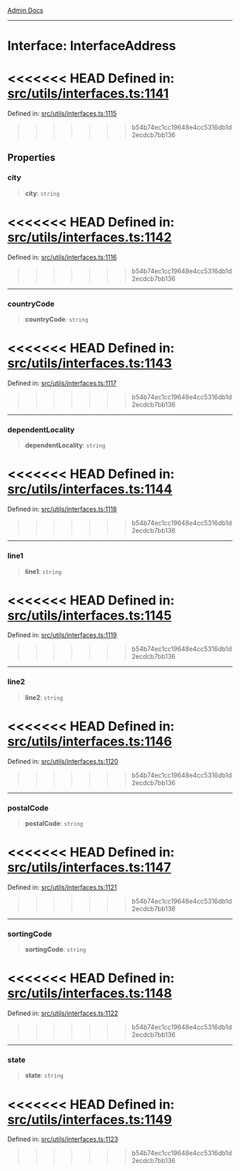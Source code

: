 [Admin Docs](/)

***

# Interface: InterfaceAddress

<<<<<<< HEAD
Defined in: [src/utils/interfaces.ts:1141](https://github.com/PalisadoesFoundation/talawa-admin/blob/main/src/utils/interfaces.ts#L1141)
=======
Defined in: [src/utils/interfaces.ts:1115](https://github.com/PalisadoesFoundation/talawa-admin/blob/main/src/utils/interfaces.ts#L1115)
>>>>>>> b54b74ec1cc19648e4cc5316db1d2ecdcb7bb136

## Properties

### city

> **city**: `string`

<<<<<<< HEAD
Defined in: [src/utils/interfaces.ts:1142](https://github.com/PalisadoesFoundation/talawa-admin/blob/main/src/utils/interfaces.ts#L1142)
=======
Defined in: [src/utils/interfaces.ts:1116](https://github.com/PalisadoesFoundation/talawa-admin/blob/main/src/utils/interfaces.ts#L1116)
>>>>>>> b54b74ec1cc19648e4cc5316db1d2ecdcb7bb136

***

### countryCode

> **countryCode**: `string`

<<<<<<< HEAD
Defined in: [src/utils/interfaces.ts:1143](https://github.com/PalisadoesFoundation/talawa-admin/blob/main/src/utils/interfaces.ts#L1143)
=======
Defined in: [src/utils/interfaces.ts:1117](https://github.com/PalisadoesFoundation/talawa-admin/blob/main/src/utils/interfaces.ts#L1117)
>>>>>>> b54b74ec1cc19648e4cc5316db1d2ecdcb7bb136

***

### dependentLocality

> **dependentLocality**: `string`

<<<<<<< HEAD
Defined in: [src/utils/interfaces.ts:1144](https://github.com/PalisadoesFoundation/talawa-admin/blob/main/src/utils/interfaces.ts#L1144)
=======
Defined in: [src/utils/interfaces.ts:1118](https://github.com/PalisadoesFoundation/talawa-admin/blob/main/src/utils/interfaces.ts#L1118)
>>>>>>> b54b74ec1cc19648e4cc5316db1d2ecdcb7bb136

***

### line1

> **line1**: `string`

<<<<<<< HEAD
Defined in: [src/utils/interfaces.ts:1145](https://github.com/PalisadoesFoundation/talawa-admin/blob/main/src/utils/interfaces.ts#L1145)
=======
Defined in: [src/utils/interfaces.ts:1119](https://github.com/PalisadoesFoundation/talawa-admin/blob/main/src/utils/interfaces.ts#L1119)
>>>>>>> b54b74ec1cc19648e4cc5316db1d2ecdcb7bb136

***

### line2

> **line2**: `string`

<<<<<<< HEAD
Defined in: [src/utils/interfaces.ts:1146](https://github.com/PalisadoesFoundation/talawa-admin/blob/main/src/utils/interfaces.ts#L1146)
=======
Defined in: [src/utils/interfaces.ts:1120](https://github.com/PalisadoesFoundation/talawa-admin/blob/main/src/utils/interfaces.ts#L1120)
>>>>>>> b54b74ec1cc19648e4cc5316db1d2ecdcb7bb136

***

### postalCode

> **postalCode**: `string`

<<<<<<< HEAD
Defined in: [src/utils/interfaces.ts:1147](https://github.com/PalisadoesFoundation/talawa-admin/blob/main/src/utils/interfaces.ts#L1147)
=======
Defined in: [src/utils/interfaces.ts:1121](https://github.com/PalisadoesFoundation/talawa-admin/blob/main/src/utils/interfaces.ts#L1121)
>>>>>>> b54b74ec1cc19648e4cc5316db1d2ecdcb7bb136

***

### sortingCode

> **sortingCode**: `string`

<<<<<<< HEAD
Defined in: [src/utils/interfaces.ts:1148](https://github.com/PalisadoesFoundation/talawa-admin/blob/main/src/utils/interfaces.ts#L1148)
=======
Defined in: [src/utils/interfaces.ts:1122](https://github.com/PalisadoesFoundation/talawa-admin/blob/main/src/utils/interfaces.ts#L1122)
>>>>>>> b54b74ec1cc19648e4cc5316db1d2ecdcb7bb136

***

### state

> **state**: `string`

<<<<<<< HEAD
Defined in: [src/utils/interfaces.ts:1149](https://github.com/PalisadoesFoundation/talawa-admin/blob/main/src/utils/interfaces.ts#L1149)
=======
Defined in: [src/utils/interfaces.ts:1123](https://github.com/PalisadoesFoundation/talawa-admin/blob/main/src/utils/interfaces.ts#L1123)
>>>>>>> b54b74ec1cc19648e4cc5316db1d2ecdcb7bb136
